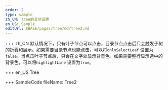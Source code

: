 ```yaml
---
order: 2
type: sample
zh_CN: Tree的其他设置
en_US: Sample
editUrl: $BASE/pages/tree/md/tree2.md
---
```


+++ zh_CN
默认情况下，只有叶子节点可以点击，目录节点点击后只会触发子树的折叠和展示。如果需要目录节点也能点击，可以将<Code>onlySelectLeaf</Code>
设置为<Code>false</Code>。当点击叶子节点后，只会在文字处显示背景色。如果需要整行显示选中的背景色，可以将<Code>highlightLine</Code>
设置为<Code>true</Code>。

+++ en_US
Tree

+++ SampleCode
fileName: Tree2
